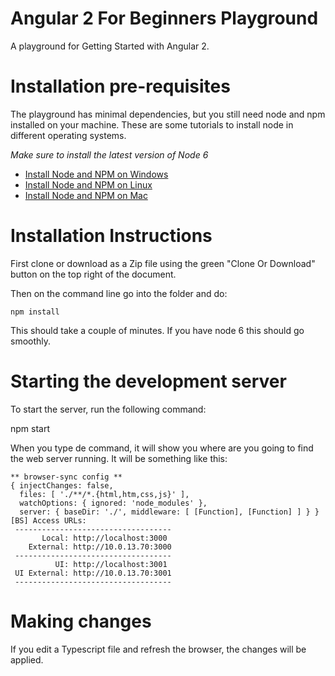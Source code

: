 # Angular 2 For Beginners Playground
A playground for Getting Started with Angular 2.

# Installation pre-requisites

The playground has minimal dependencies, but you still need node and npm installed on your machine. 
These are some tutorials to install node in different operating systems. 

*Make sure to install the latest version of Node 6*

- [Install Node and NPM on Windows](https://www.youtube.com/watch?v=8ODS6RM6x7g)
- [Install Node and NPM on Linux](https://www.youtube.com/watch?v=yUdHk-Dk_BY)
- [Install Node and NPM on Mac](https://www.youtube.com/watch?v=Imj8PgG3bZU)

# Installation Instructions

First clone or download as a Zip file using the green "Clone Or Download" button on the top right of the document.

Then on the command line go into the folder and do:

    npm install
    
This should take a couple of minutes. If you have node 6 this should go smoothly. 

# Starting the development server

To start the server, run the following command:

npm start

When you type de command, it will show you where are you going to find the web server running. It will be something like this:

```
** browser-sync config **
{ injectChanges: false,
  files: [ './**/*.{html,htm,css,js}' ],
  watchOptions: { ignored: 'node_modules' },
  server: { baseDir: './', middleware: [ [Function], [Function] ] } }
[BS] Access URLs:
 -----------------------------------
       Local: http://localhost:3000
    External: http://10.0.13.70:3000
 -----------------------------------
          UI: http://localhost:3001
 UI External: http://10.0.13.70:3001
 -----------------------------------
```

# Making changes

If you edit a Typescript file and refresh the browser, the changes will be applied.




